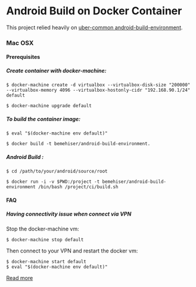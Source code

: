 Android Build on Docker Container
===

This project relied heavily on [uber-common android-build-environment](https://github.com/uber-common/android-build-environment.git).

### Mac OSX

#### Prerequisites

##### Create container with docker-machine:

    $ docker-machine create -d virtualbox --virtualbox-disk-size "200000"  --virtualbox-memory 4096 --virtualbox-hostonly-cidr "192.168.90.1/24" default

    $ docker-machine upgrade default


##### To build the container image:

    $ eval "$(docker-machine env default)"

    $ docker build -t bemehiser/android-build-environment.

##### Android Build :

    $ cd /path/to/your/android/source/root

    $ docker run -i -v $PWD:/project -t bemehiser/android-build-environment /bin/bash /project/ci/build.sh

#### FAQ

##### Having connectivity issue when connect via VPN

Stop the docker-machine vm:

	$ docker-machine stop default
	
Then connect to your VPN and restart the docker vm:

	$ docker-machine start default
	$ eval "$(docker-machine env default)"

[Read more](http://olympia.readthedocs.org/en/latest/topics/development/vpn.html)
